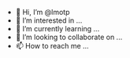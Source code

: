 - 👋 Hi, I’m @lmotp
- 👀 I’m interested in ...
- 🌱 I’m currently learning ...
- 💞️ I’m looking to collaborate on ...
- 📫 How to reach me ...

<!---
lmotp/lmotp is a ✨ special ✨ repository because its `README.md` (this file) appears on your GitHub profile.
You can click the Preview link to take a look at your changes.
--->
